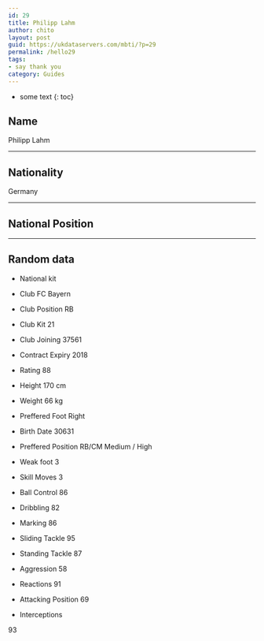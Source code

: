 ```yaml
---
id: 29
title: Philipp Lahm
author: chito
layout: post
guid: https://ukdataservers.com/mbti/?p=29
permalink: /hello29
tags:
- say thank you
category: Guides
---
```


* some text
{: toc}


## Name  
Philipp Lahm 

* * *

## Nationality  
Germany 

* * *

## National Position 

* * *

## Random data 

  * National kit 
  * Club 
FC Bayern 

  * Club Position 
RB 

  * Club Kit 
21 

  * Club Joining 
37561 

  * Contract Expiry 
2018 

  * Rating 
88 

  * Height 
170 cm 

  * Weight 
66 kg 

  * Preffered Foot 
Right 

  * Birth Date 
30631 

  * Preffered Position 
RB/CM Medium / High 

  * Weak foot 
3 

  * Skill Moves 
3 

  * Ball Control 
86 

  * Dribbling 
82 

  * Marking 
86 

  * Sliding Tackle 
95 

  * Standing Tackle 
87 

  * Aggression 
58 

  * Reactions 
91 

  * Attacking Position 
69 

  * Interceptions 

93